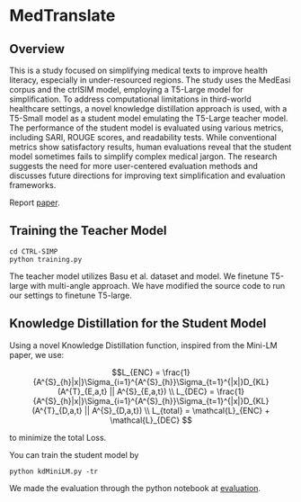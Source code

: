# MedTranslate

## Overview
This is a study focused on simplifying medical texts to improve health literacy, especially in under-resourced regions. The study uses the MedEasi corpus and the ctrlSIM model, employing a T5-Large model for simplification. To address computational limitations in third-world healthcare settings, a novel knowledge distillation approach is used, with a T5-Small model as a student model emulating the T5-Large teacher model. The performance of the student model is evaluated using various metrics, including SARI, ROUGE scores, and readability tests. While conventional metrics show satisfactory results, human evaluations reveal that the student model sometimes fails to simplify complex medical jargon. The research suggests the need for more user-centered evaluation methods and discusses future directions for improving text simplification and evaluation frameworks.

Report [paper](./CS_544_Final_Report.pdf).

## Training the Teacher Model

```
cd CTRL-SIMP
python training.py
```

The teacher model utilizes Basu et al. dataset and model. We finetune T5-large with multi-angle approach. We have modified the source code to run our settings to finetune T5-large. 

## Knowledge Distillation for the Student Model

Using a novel Knowledge Distillation function, inspired from the Mini-LM paper, we use:

```math
L_{ENC} = \frac{1}{A^{S}_{h}|x|}\Sigma_{i=1}^{A^{S}_{h}}\Sigma_{t=1}^{|x|}D_{KL}(A^{T}_{E,a,t} || A^{S}_{E,a,t}) \\
L_{DEC} = \frac{1}{A^{S}_{h}|x|}\Sigma_{i=1}^{A^{S}_{h}}\Sigma_{t=1}^{|x|}D_{KL}(A^{T}_{D,a,t} || A^{S}_{D,a,t}) \\
L_{total} = \mathcal{L}_{ENC} + \mathcal{L}_{DEC} 
```

to minimize the total Loss. 

You can train the student model by 
```
python kdMiniLM.py -tr
```

We made the evaluation through the python notebook at [evaluation](./metrics_notebook.ipynb). 

